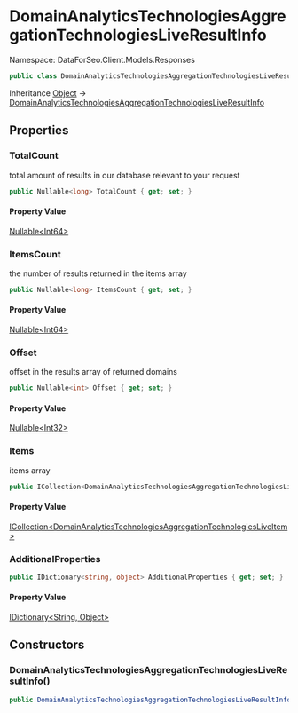 # DomainAnalyticsTechnologiesAggregationTechnologiesLiveResultInfo

Namespace: DataForSeo.Client.Models.Responses

```csharp
public class DomainAnalyticsTechnologiesAggregationTechnologiesLiveResultInfo
```

Inheritance [Object](https://docs.microsoft.com/en-us/dotnet/api/system.object) → [DomainAnalyticsTechnologiesAggregationTechnologiesLiveResultInfo](./dataforseo.client.models.responses.domainanalyticstechnologiesaggregationtechnologiesliveresultinfo.md)

## Properties

### **TotalCount**

total amount of results in our database relevant to your request

```csharp
public Nullable<long> TotalCount { get; set; }
```

#### Property Value

[Nullable&lt;Int64&gt;](https://docs.microsoft.com/en-us/dotnet/api/system.nullable-1)<br>

### **ItemsCount**

the number of results returned in the items array

```csharp
public Nullable<long> ItemsCount { get; set; }
```

#### Property Value

[Nullable&lt;Int64&gt;](https://docs.microsoft.com/en-us/dotnet/api/system.nullable-1)<br>

### **Offset**

offset in the results array of returned domains

```csharp
public Nullable<int> Offset { get; set; }
```

#### Property Value

[Nullable&lt;Int32&gt;](https://docs.microsoft.com/en-us/dotnet/api/system.nullable-1)<br>

### **Items**

items array

```csharp
public ICollection<DomainAnalyticsTechnologiesAggregationTechnologiesLiveItem> Items { get; set; }
```

#### Property Value

[ICollection&lt;DomainAnalyticsTechnologiesAggregationTechnologiesLiveItem&gt;](https://docs.microsoft.com/en-us/dotnet/api/system.collections.generic.icollection-1)<br>

### **AdditionalProperties**

```csharp
public IDictionary<string, object> AdditionalProperties { get; set; }
```

#### Property Value

[IDictionary&lt;String, Object&gt;](https://docs.microsoft.com/en-us/dotnet/api/system.collections.generic.idictionary-2)<br>

## Constructors

### **DomainAnalyticsTechnologiesAggregationTechnologiesLiveResultInfo()**

```csharp
public DomainAnalyticsTechnologiesAggregationTechnologiesLiveResultInfo()
```
